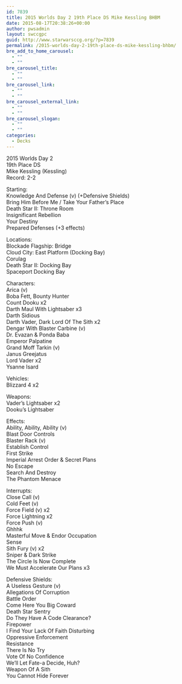 ```yaml
---
id: 7839
title: 2015 Worlds Day 2 19th Place DS Mike Kessling BHBM
date: 2015-08-17T20:38:26+00:00
author: pwsadmin
layout: swccgpc
guid: http://www.starwarsccg.org/?p=7839
permalink: /2015-worlds-day-2-19th-place-ds-mike-kessling-bhbm/
bre_add_to_home_carousel:
  - ""
  - ""
bre_carousel_title:
  - ""
  - ""
bre_carousel_link:
  - ""
  - ""
bre_carousel_external_link:
  - ""
  - ""
bre_carousel_slogan:
  - ""
  - ""
categories:
  - Decks
---
```

2015 Worlds Day 2  
19th Place DS  
Mike Kessling (Kessling)  
Record: 2-2

Starting:  
Knowledge And Defense (v) (+Defensive Shields)  
Bring Him Before Me / Take Your Father&#8217;s Place  
Death Star II: Throne Room  
Insignificant Rebellion  
Your Destiny  
Prepared Defenses (+3 effects)

Locations:  
Blockade Flagship: Bridge  
Cloud City: East Platform (Docking Bay)  
Corulag  
Death Star II: Docking Bay  
Spaceport Docking Bay

Characters:  
Arica (v)  
Boba Fett, Bounty Hunter  
Count Dooku x2  
Darth Maul With Lightsaber x3  
Darth Sidious  
Darth Vader, Dark Lord Of The Sith x2  
Dengar With Blaster Carbine (v)  
Dr. Evazan & Ponda Baba  
Emperor Palpatine  
Grand Moff Tarkin (v)  
Janus Greejatus  
Lord Vader x2  
Ysanne Isard

Vehicles:  
Blizzard 4 x2

Weapons:  
Vader&#8217;s Lightsaber x2  
Dooku&#8217;s Lightsaber

Effects:  
Ability, Ability, Ability (v)  
Blast Door Controls  
Blaster Rack (v)  
Establish Control  
First Strike  
Imperial Arrest Order & Secret Plans  
No Escape  
Search And Destroy  
The Phantom Menace

Interrupts:  
Close Call (v)  
Cold Feet (v)  
Force Field (v) x2  
Force Lightning x2  
Force Push (v)  
Ghhhk  
Masterful Move & Endor Occupation  
Sense  
Sith Fury (v) x2  
Sniper & Dark Strike  
The Circle Is Now Complete  
We Must Accelerate Our Plans x3

Defensive Shields:  
A Useless Gesture (v)  
Allegations Of Corruption  
Battle Order  
Come Here You Big Coward  
Death Star Sentry  
Do They Have A Code Clearance?  
Firepower  
I Find Your Lack Of Faith Disturbing  
Oppressive Enforcement  
Resistance  
There Is No Try  
Vote Of No Confidence  
We&#8217;ll Let Fate-a Decide, Huh?  
Weapon Of A Sith  
You Cannot Hide Forever